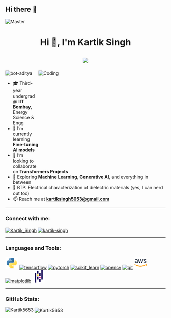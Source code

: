 ## Hi there 👋

<!--
**bot-aditya/bot-aditya** is a ✨ _special_ ✨ repository because its `README.md` (this file) appears on your GitHub profile.

Here are some ideas to get you started:

- 🔭 I’m currently working on ...
- 🌱 I’m currently learning ...
- 👯 I’m looking to collaborate on ...
- 🤔 I’m looking for help with ...
- 💬 Ask me about ...
- 📫 How to reach me: ...
- 😄 Pronouns: ...
- ⚡ Fun fact: ...
-->
<img alt="Master" height="350" width="1080" src="https://pixeljoint.com/files/icons/full/astebros_camp_loc.gif">

<h1 align="center">Hi 👋, I'm Kartik Singh</h1>

<h2 align="center">
  <img src="https://readme-typing-svg.herokuapp.com?font=Fira+Code&size=24&pause=1000&color=F784A3&center=true&vCenter=true&width=435&lines=AI+Engineer+%7C+ML+%7C+CV+%7C+NLP;PyTorch;I+love+problems+solving" />
</h2>

<img align="right" alt="Coding" height="300" width="400" src="https://shared.akamai.steamstatic.com/store_item_assets/steam/apps/737340/extras/WildLight_2x_Short.gif?t=1682704059">

<p align="left">
  <img src="https://komarev.com/ghpvc/?username=bot-aditya&label=Profile%20views&color=0e75b6&style=flat" alt="bot-aditya" />
</p>

- 🎓 Third-year undergrad @ **IIT Bombay**, Energy Science & Engg    
- 🌱 I’m currently learning **Fine-tuning AI models**  
- 👯 I’m looking to collaborate on **Transformers Projects**  
- 🤖 Exploring **Machine Learning**, **Generative AI**, and everything in between   
- 🧪 BTP: Electrical characterization of dielectric materials (yes, I can nerd out too)
- 📫 Reach me at **kartiksingh5653@gmail.com**  

---

<h3 align="left">Connect with me:</h3>
<p align="left">
  <a href="https://x.com/AdityaTadwalka3" target="blank"><img align="center" src="https://raw.githubusercontent.com/rahuldkjain/github-profile-readme-generator/master/src/images/icons/Social/twitter.svg" alt="Kartik_Singh" height="30" width="40" /></a>
  <a href="www.linkedin.com/in/aditya-tadwalkar12" target="blank"><img align="center" src="https://raw.githubusercontent.com/rahuldkjain/github-profile-readme-generator/master/src/images/icons/Social/linked-in-alt.svg" alt="kartik-singh" height="30" width="40" /></a>
</p>

---

<h3 align="left">Languages and Tools:</h3>
<p align="left">
  <a href="https://www.python.org" target="_blank"><img src="https://raw.githubusercontent.com/devicons/devicon/master/icons/python/python-original.svg" alt="python" width="40" height="40"/></a>
  <a href="https://www.tensorflow.org" target="_blank"><img src="https://www.vectorlogo.zone/logos/tensorflow/tensorflow-icon.svg" alt="tensorflow" width="40" height="40"/></a>
  <a href="https://pytorch.org/" target="_blank"><img src="https://www.vectorlogo.zone/logos/pytorch/pytorch-icon.svg" alt="pytorch" width="40" height="40"/></a>
  <a href="https://scikit-learn.org/" target="_blank"><img src="https://upload.wikimedia.org/wikipedia/commons/0/05/Scikit_learn_logo_small.svg" alt="scikit_learn" width="40" height="40"/></a>
  <a href="https://opencv.org/" target="_blank"><img src="https://www.vectorlogo.zone/logos/opencv/opencv-icon.svg" alt="opencv" width="40" height="40"/></a>
  <a href="https://git-scm.com/" target="_blank"><img src="https://www.vectorlogo.zone/logos/git-scm/git-scm-icon.svg" alt="git" width="40" height="40"/></a>
  <a href="https://aws.amazon.com" target="_blank"><img src="https://raw.githubusercontent.com/devicons/devicon/master/icons/amazonwebservices/amazonwebservices-original-wordmark.svg" alt="aws" width="40" height="40"/></a>
  <a href="https://matplotlib.org/" target="_blank"><img src="https://upload.wikimedia.org/wikipedia/commons/8/84/Matplotlib_icon.svg" alt="matplotlib" width="40" height="40"/></a>
  <a href="https://pandas.pydata.org/" target="_blank"><img src="https://raw.githubusercontent.com/devicons/devicon/2ae2a900d2f041da66e950e4d48052658d850630/icons/pandas/pandas-original.svg" alt="pandas" width="40" height="40"/></a>
</p>

---

<h3 align="left">GitHub Stats:</h3>

<p>
  <img align="left" src="https://github-readme-stats.vercel.app/api/top-langs?username=Kartik5653&show_icons=true&locale=en&layout=compact" alt="Kartik5653" />
</p>

<p>
  &nbsp;<img align="center" src="https://github-readme-stats.vercel.app/api?username=bot-aditya&show_icons=true&locale=en" alt="Kartik5653" />
</p>

